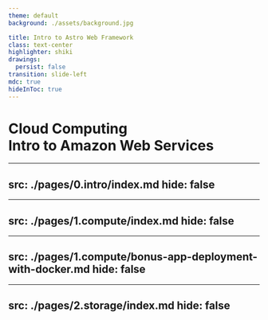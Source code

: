 ```yaml
---
theme: default
background: ./assets/background.jpg

title: Intro to Astro Web Framework
class: text-center
highlighter: shiki
drawings:
  persist: false
transition: slide-left
mdc: true
hideInToc: true
---
```


# Cloud Computing <br /> Intro to Amazon Web Services

---
src: ./pages/0.intro/index.md
hide: false
---

---
src: ./pages/1.compute/index.md
hide: false
---

---
src: ./pages/1.compute/bonus-app-deployment-with-docker.md
hide: false
---

---
src: ./pages/2.storage/index.md
hide: false
---